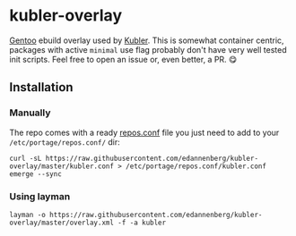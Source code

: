 kubler-overlay
==============

[Gentoo](https://www.gentoo.org/get-started/about/) ebuild overlay used by [Kubler](https://github.com/edannenberg/kubler).
This is somewhat container centric, packages with active `minimal` use flag probably don't have very well tested init
scripts. Feel free to open an issue or, even better, a PR. :yum:

## Installation

### Manually

The repo comes with a ready [repos.conf](https://wiki.gentoo.org/wiki//etc/portage/repos.conf) file you just need to add
to your `/etc/portage/repos.conf/` dir:

    curl -sL https://raw.githubusercontent.com/edannenberg/kubler-overlay/master/kubler.conf > /etc/portage/repos.conf/kubler.conf
    emerge --sync

### Using layman

    layman -o https://raw.githubusercontent.com/edannenberg/kubler-overlay/master/overlay.xml -f -a kubler
